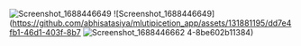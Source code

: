 ![Screenshot_1688446649](https://github.com/abhisatasiya/mlutipicetion_app/assets/131881195/53165e87-9125-454b-bd22-5937d0235c23)
![Screenshot_1688446649](https://github.com/abhisatasiya/mlutipicetion_app/assets/131881195/dd7e4fb1-46d1-403f-8b7
![Screenshot_1688446662](https://github.com/abhisatasiya/mlutipicetion_app/assets/131881195/f25eb439-f902-4b43-936f-c077e5da7751)
4-8be602b11384)

